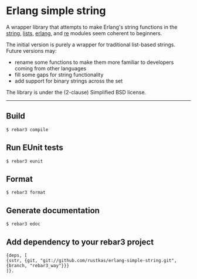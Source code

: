 Erlang simple string
====================

A wrapper library that attempts to make Erlang's string functions in the [string](http://erlang.org/doc/man/string.html), [lists](http://erlang.org/doc/man/lists.html), [erlang](http://erlang.org/doc/man/erlang.html), and [re](http://erlang.org/doc/man/re.html) modules seem coherent to beginners.

The initial version is purely a wrapper for traditional list-based strings.  Future versions may:

* rename some functions to make them more familiar to developers coming from other languages
* fill some gaps for string functionality
* add support for binary strings across the set

The library is under the (2-clause) Simplified BSD license.

------------------------


Build
-----
	$ rebar3 compile

Run EUnit tests
-----
	$ rebar3 eunit
	
Format
-----
	$ rebar3 format

Generate documentation
-----
	$ rebar3 edoc

Add dependency to your rebar3 project
-----
```
{deps, [
{sstr, {git, "git://github.com/rustkas/erlang-simple-string.git", {branch, "rebar3_way"}}}
]}.
```
